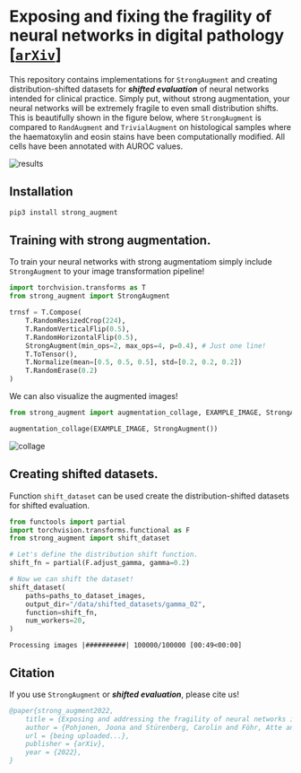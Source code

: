 # Exposing and fixing the fragility of neural networks in digital pathology [[`arXiv`]](url)

This repository contains implementations for `StrongAugment` and creating distribution-shifted datasets for **_shifted evaluation_** of neural networks intended for clinical practice. Simply put, without strong augmentation, your neural networks will be extremely fragile to even small distribution shifts. This is beautifully shown in the figure below, where `StrongAugment` is compared to `RandAugment` and `TrivialAugment` on histological samples where the haematoxylin and eosin stains have been computationally modified. All cells have been annotated with AUROC values.

![results](images/results.png)

## Installation

```bash
pip3 install strong_augment
```

## Training with strong augmentation.

To train your neural networks with strong augmentatiom simply include `StrongAugment` to your image transformation pipeline!

```python
import torchvision.transforms as T
from strong_augment import StrongAugment

trnsf = T.Compose(
    T.RandomResizedCrop(224),
    T.RandomVerticalFlip(0.5),
    T.RandomHorizontalFlip(0.5),
    StrongAugment(min_ops=2, max_ops=4, p=0.4), # Just one line!
    T.ToTensor(),
    T.Normalize(mean=[0.5, 0.5, 0.5], std=[0.2, 0.2, 0.2])
    T.RandomErase(0.2)
)
```

We can also visualize the augmented images!

```python
from strong_augment import augmentation_collage, EXAMPLE_IMAGE, StrongAugment

augmentation_collage(EXAMPLE_IMAGE, StrongAugment())
```
![collage](images/collage.png)

## Creating shifted datasets.

Function `shift_dataset` can be used create the distribution-shifted datasets for shifted evaluation.

```python
from functools import partial
import torchvision.transforms.functional as F
from strong_augment import shift_dataset

# Let's define the distribution shift function.
shift_fn = partial(F.adjust_gamma, gamma=0.2)

# Now we can shift the dataset!
shift_dataset(
    paths=paths_to_dataset_images,
    output_dir="/data/shifted_datasets/gamma_02",
    function=shift_fn,
    num_workers=20,
)
```

    Processing images |##########| 100000/100000 [00:49<00:00]

## Citation

If you use `StrongAugment` or **_shifted evaluation_**, please cite us!

```bibtex
@paper{strong_augment2022,
    title = {Exposing and addressing the fragility of neural networks in digital pathology},
    author = {Pohjonen, Joona and Stürenberg, Carolin and Föhr, Atte and Rannikko, Antti and Mirtti, Tuomas and Pitkänen, Esa},
    url = {being uploaded...},
    publisher = {arXiv},
    year = {2022},
}
```
